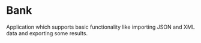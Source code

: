 # Bank
Application which supports basic functionality like importing JSON and XML data and exporting some results.
